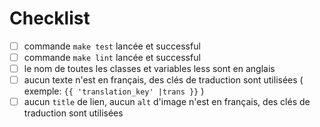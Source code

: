 # Checklist

- [ ] commande `make test` lancée et successful
- [ ] commande `make lint` lancée et successful
- [ ] le nom de toutes les classes et variables less sont en anglais
- [ ] aucun texte n'est en français, des clés de traduction sont utilisées ( exemple: `{{ 'translation_key' |trans }}` )
- [ ] aucun `title` de lien, aucun `alt` d'image n'est en français, des clés de traduction sont utilisées
